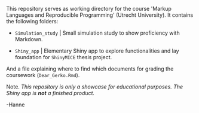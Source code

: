 This repository serves as working directory for the course 'Markup Languages and Reproducible Programming' (Utrecht University). It contains the following folders:

- `Simulation_study` | Small simulation study to show proficiency with Markdown.

- `Shiny_app` | Elementary Shiny app to explore functionalities and lay foundation for `ShinyMICE` thesis project.

And a file explaining where to find which documents for grading the coursework (`Dear_Gerko.Rmd`).


Note. *This repository is only a showcase for educational purposes. The Shiny app is **not** a finished product.*

-Hanne